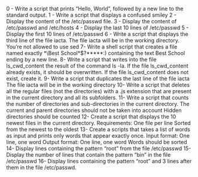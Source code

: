 0 - Write a script that prints “Hello, World”, followed by a new line to the standard output.
1 - Write a script that displays a confused smiley
2 - Display the content of the /etc/passwd file.
3 - Display the content of /etc/passwd and /etc/hosts
4 - Display the last 10 lines of /etc/passwd
5 - Display the first 10 lines of /etc/passwd
6 - Write a script that displays the third line of the file iacta. The file iacta will be in the working directory. You’re not allowed to use sed
7- Write a shell script that creates a file named exactly *\Best School\*$?*****:) containing the text Best School ending by a new line.
8- Write a script that writes into the file ls_cwd_content the result of the command ls -la. If the file ls_cwd_content already exists, it should be overwritten. If the file ls_cwd_content does not exist, create it.
9- Write a script that duplicates the last line of the file iacta The file iacta will be in the working directory
10- Write a script that deletes all the regular files (not the directories) with a .js extension that are present in the current directory and all its subfolders.
11- Write a script that counts the number of directories and sub-directories in the current directory. The current and parent directories should not be taken into account Hidden directories should be counted
12- Create a script that displays the 10 newest files in the current directory. Requirements: One file per line Sorted from the newest to the oldest
13- Create a scripts that takes a list of words as input and prints only words that appear exactly once. Input format: One line, one word Output format: One line, one word Words should be sorted
14- Display lines containing the pattern “root” from the file /etc/passwd
15- Display the number of lines that contain the pattern “bin” in the file /etc/passwd
16- Display lines containing the pattern “root” and 3 lines after them in the file /etc/passwd.
